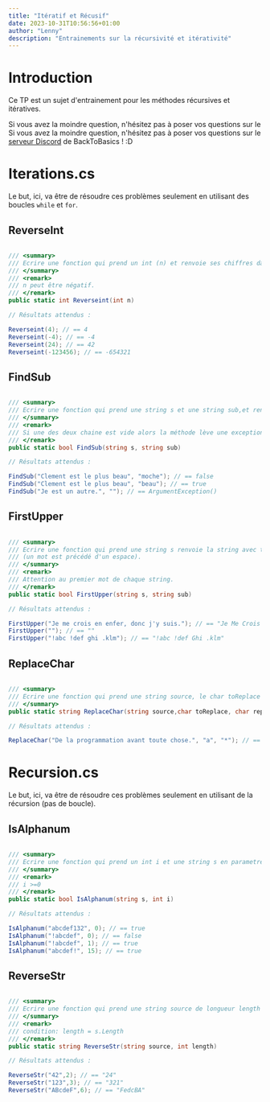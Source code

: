 ```yaml
---
title: "Itératif et Récusif"
date: 2023-10-31T10:56:56+01:00
author: "Lenny"
description: "Entrainements sur la récursivité et itérativité"
---
```


# Introduction

Ce TP est un sujet d'entrainement pour les méthodes récursives et itératives.

Si vous avez la moindre question, n'hésitez pas à poser vos questions sur le Si vous avez la moindre question, n'hésitez pas à poser vos questions sur le [serveur Discord](https://discord.gg/SJGWzkU2gd) de BackToBasics ! :D

# Iterations.cs

Le but, ici, va être de résoudre ces problèmes seulement en utilisant des boucles `while` et `for`.



## ReverseInt
```csharp

/// <summary>
/// Ecrire une fonction qui prend un int (n) et renvoie ses chiffres dans le sens inverse.
/// </summary>
/// <remark>
/// n peut être négatif.
/// </remark>
public static int Reverseint(int n)

```

```csharp
// Résultats attendus : 

Reverseint(4); // == 4
Reverseint(-4); // == -4
Reverseint(24); // == 42
Reverseint(-123456); // == -654321

```

## FindSub

```csharp

/// <summary>
/// Ecrire une fonction qui prend une string s et une string sub,et renvoie si sub est contenue dans la string s.
/// </summary>
/// <remark>
/// Si une des deux chaine est vide alors la méthode lève une exception de type `ArgumentException`.
/// </remark>
public static bool FindSub(string s, string sub)

```

```csharp
// Résultats attendus : 

FindSub("Clement est le plus beau", "moche"); // == false
FindSub("Clement est le plus beau", "beau"); // == true
FindSub("Je est un autre.", ""); // == ArgumentException()

```

## FirstUpper

```csharp

/// <summary>
/// Ecrire une fonction qui prend une string s renvoie la string avec toutes les premieres lettres (lettre entre a-z) de chaque mot en majuscule
/// (un mot est précédé d'un espace).
/// </summary>
/// <remark>
/// Attention au premier mot de chaque string.
/// </remark>
public static bool FirstUpper(string s, string sub)

```

```csharp
// Résultats attendus : 

FirstUpper("Je me crois en enfer, donc j'y suis."); // == "Je Me Crois En Enfer, Donc J'y Suis."
FirstUpper(""); // == ""
FirstUpper("!abc !def ghi .klm"); // == "!abc !def Ghi .klm"

```

## ReplaceChar

```csharp

/// <summary>
/// Ecrire une fonction qui prend une string source, le char toReplace a remplacer par le char replace en parametre et retourne la nouvelle string
/// </summary>
public static string ReplaceChar(string source,char toReplace, char replace)

```

```csharp
// Résultats attendus : 

ReplaceChar("De la programmation avant toute chose.", "a", "*"); // == "De l* progr*mm*tion *v*nt toute chose."

```

# Recursion.cs

Le but, ici, va être de résoudre ces problèmes seulement en utilisant de la récursion (pas de boucle).

## IsAlphanum
```csharp

/// <summary>
/// Ecrire une fonction qui prend un int i et une string s en parametre et renvoie true si la fonctione n'a que des char alphanumériques a partir de l'index i.
/// </summary>
/// <remark>
/// i >=0
/// </remark>
public static bool IsAlphanum(string s, int i)

```

```csharp
// Résultats attendus : 

IsAlphanum("abcdef132", 0); // == true
IsAlphanum("!abcdef", 0); // == false
IsAlphanum("!abcdef", 1); // == true
IsAlphanum("abcdef!", 15); // == true


```

## ReverseStr

```csharp

/// <summary>
/// Ecrire une fonction qui prend une string source de longueur length en parametre et retourn la string inversée.
/// </summary>
/// <remark>
/// condition: length = s.Length
/// </remark>
public static string ReverseStr(string source, int length)

```

```csharp
// Résultats attendus : 

ReverseStr("42",2); // == "24"
ReverseStr("123",3); // == "321"
ReverseStr("ABcdeF",6); // == "FedcBA"

```
